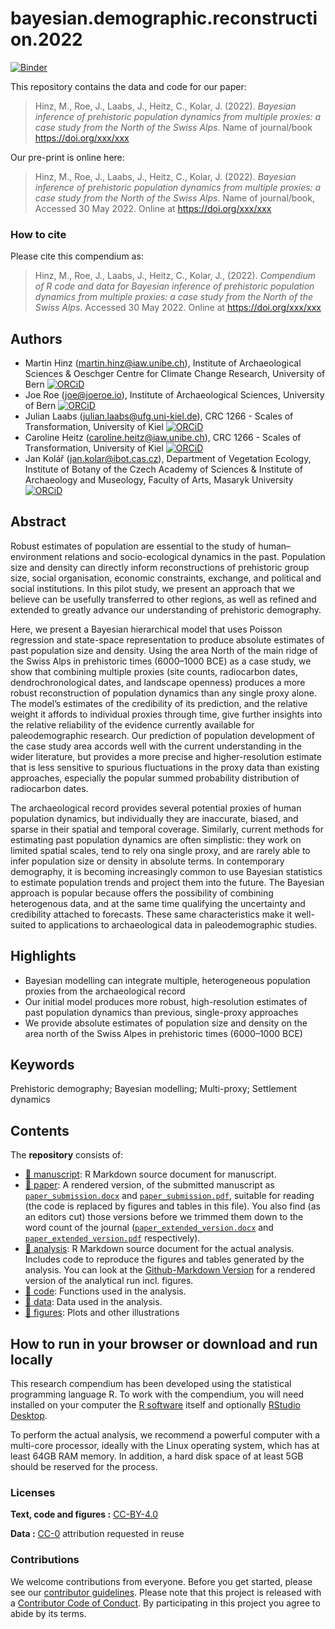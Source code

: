 
<!-- README.md is generated from README.Rmd. Please edit that file -->

# bayesian.demographic.reconstruction.2022

[![Binder](https://mybinder.org/badge_logo.svg)](https://mybinder.org/v2/gh/MartinHinz/bayesian.demographic.reconstruction.2022/master?urlpath=rstudio)

This repository contains the data and code for our paper:

> Hinz, M., Roe, J., Laabs, J., Heitz, C., Kolar, J. (2022). *Bayesian
> inference of prehistoric population dynamics from multiple proxies: a
> case study from the North of the Swiss Alps*. Name of journal/book
> <https://doi.org/xxx/xxx>

Our pre-print is online here:

> Hinz, M., Roe, J., Laabs, J., Heitz, C., Kolar, J. (2022). *Bayesian
> inference of prehistoric population dynamics from multiple proxies: a
> case study from the North of the Swiss Alps*. Name of journal/book,
> Accessed 30 May 2022. Online at <https://doi.org/xxx/xxx>

### How to cite

Please cite this compendium as:

> Hinz, M., Roe, J., Laabs, J., Heitz, C., Kolar, J., (2022).
> *Compendium of R code and data for Bayesian inference of prehistoric
> population dynamics from multiple proxies: a case study from the North
> of the Swiss Alps*. Accessed 30 May 2022. Online at
> <https://doi.org/xxx/xxx>

## Authors

-   Martin Hinz (<martin.hinz@iaw.unibe.ch>), Institute of
    Archaeological Sciences & Oeschger Centre for Climate Change
    Research, University of Bern
    [![ORCiD](https://img.shields.io/badge/ORCiD-0000--0002--9904--6548-green.svg)](http://orcid.org/0000-0002-9904-6548)
-   Joe Roe (<joe@joeroe.io>), Institute of Archaeological Sciences,
    University of Bern
    [![ORCiD](https://img.shields.io/badge/ORCiD-0000--0002--1011--1244-green.svg)](http://orcid.org/0000-0002-1011-1244)
-   Julian Laabs (<julian.laabs@ufg.uni-kiel.de>), CRC 1266 - Scales of
    Transformation, University of Kiel
    [![ORCiD](https://img.shields.io/badge/ORCiD-0000--0003--1378--3908-green.svg)](http://orcid.org/0000-0003-1378-3908)
-   Caroline Heitz (<caroline.heitz@iaw.unibe.ch>), CRC 1266 - Scales of
    Transformation, University of Kiel
    [![ORCiD](https://img.shields.io/badge/ORCiD-0000--0001--7188--6775-green.svg)](http://orcid.org/0000-0001-7188-6775)
-   Jan Kolář (<jan.kolar@ibot.cas.cz>), Department of Vegetation
    Ecology, Institute of Botany of the Czech Academy of Sciences &
    Institute of Archaeology and Museology, Faculty of Arts, Masaryk
    University
    [![ORCiD](https://img.shields.io/badge/ORCiD-0000--0001--8013--6992-green.svg)](http://orcid.org/0000-0001-8013-6992)

## Abstract

Robust estimates of population are essential to the study of
human–environment relations and socio-ecological dynamics in the past.
Population size and density can directly inform reconstructions of
prehistoric group size, social organisation, economic constraints,
exchange, and political and social institutions. In this pilot study, we
present an approach that we believe can be usefully transferred to other
regions, as well as refined and extended to greatly advance our
understanding of prehistoric demography.

Here, we present a Bayesian hierarchical model that uses Poisson
regression and state-space representation to produce absolute estimates
of past population size and density. Using the area North of the main
ridge of the Swiss Alps in prehistoric times (6000–1000 BCE) as a case
study, we show that combining multiple proxies (site counts, radiocarbon
dates, dendrochronological dates, and landscape openness) produces a
more robust reconstruction of population dynamics than any single proxy
alone. The model’s estimates of the credibility of its prediction, and
the relative weight it affords to individual proxies through time, give
further insights into the relative reliability of the evidence currently
available for paleodemographic research. Our prediction of population
development of the case study area accords well with the current
understanding in the wider literature, but provides a more precise and
higher-resolution estimate that is less sensitive to spurious
fluctuations in the proxy data than existing approaches, especially the
popular summed probability distribution of radiocarbon dates.

The archaeological record provides several potential proxies of human
population dynamics, but individually they are inaccurate, biased, and
sparse in their spatial and temporal coverage. Similarly, current
methods for estimating past population dynamics are often simplistic:
they work on limited spatial scales, tend to rely ona single proxy, and
are rarely able to infer population size or density in absolute terms.
In contemporary demography, it is becoming increasingly common to use
Bayesian statistics to estimate population trends and project them into
the future. The Bayesian approach is popular because offers the
possibility of combining heterogenous data, and at the same time
qualifying the uncertainty and credibility attached to forecasts. These
same characteristics make it well-suited to applications to
archaeological data in paleodemographic studies.

## Highlights

-   Bayesian modelling can integrate multiple, heterogeneous population
    proxies from the archaeological record
-   Our initial model produces more robust, high-resolution estimates of
    past population dynamics than previous, single-proxy approaches
-   We provide absolute estimates of population size and density on the
    area north of the Swiss Alpes in prehistoric times (6000–1000 BCE)

## Keywords

Prehistoric demography; Bayesian modelling; Multi-proxy; Settlement
dynamics

## Contents

The **repository** consists of:

-   [:file_folder: manuscript](/manuscript): R Markdown source document
    for manuscript.
-   [:file_folder: paper](/paper): A rendered version, of the submitted
    manuscript as
    [`paper_submission.docx`](/paper/paper_submission.docx) and
    [`paper_submission.pdf`](/paper/paper_submission.pdf), suitable for
    reading (the code is replaced by figures and tables in this file).
    You also find (as an editors cut) those versions before we trimmed
    them down to the word count of the journal
    ([`paper_extended_version.docx`](/paper/paper_extended_version.docx)
    and
    [`paper_extended_version.pdf`](/paper/paper_extended_version.pdf)
    respectively).
-   [:file_folder: analysis](/analysis): R Markdown source document for
    the actual analysis. Includes code to reproduce the figures and
    tables generated by the analysis. You can look at the
    [Github-Markdown Version](/analysis/analysis.md) for a rendered
    version of the analytical run incl. figures.
-   [:file_folder: code](/code): Functions used in the analysis.
-   [:file_folder: data](/data): Data used in the analysis.
-   [:file_folder: figures](/figures): Plots and other illustrations

## How to run in your browser or download and run locally

This research compendium has been developed using the statistical
programming language R. To work with the compendium, you will need
installed on your computer the [R
software](https://cloud.r-project.org/) itself and optionally [RStudio
Desktop](https://rstudio.com/products/rstudio/download/).

To perform the actual analysis, we recommend a powerful computer with a
multi-core processor, ideally with the Linux operating system, which has
at least 64GB RAM memory. In addition, a hard disk space of at least 5GB
should be reserved for the process.

### Licenses

**Text, code and figures :**
[CC-BY-4.0](http://creativecommons.org/licenses/by/4.0/)

**Data :** [CC-0](http://creativecommons.org/publicdomain/zero/1.0/)
attribution requested in reuse

### Contributions

We welcome contributions from everyone. Before you get started, please
see our [contributor guidelines](CONTRIBUTING.md). Please note that this
project is released with a [Contributor Code of Conduct](CONDUCT.md). By
participating in this project you agree to abide by its terms.
